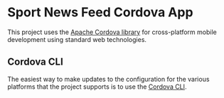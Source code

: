 # Sport News Feed Cordova App

This project uses the [Apache Cordova library](https://cordova.apache.org/docs/en/dev/guide/overview/index.html) for cross-platform mobile development using standard web technologies.

## Cordova CLI

The easiest way to make updates to the configuration for the various platforms that the
project supports is to use the [Cordova CLI](https://cordova.apache.org/docs/en/dev/guide/cli/index.html).
